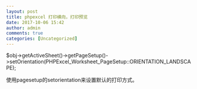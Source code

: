 ```yaml
---
layout: post
title: phpexcel 打印横向，打印预览
date: 2017-10-06 15:42
author: admin
comments: true
categories: [Uncategorized]
---
```

$obj-&gt;getActiveSheet()-&gt;getPageSetup()-&gt;setOrientation(PHPExcel_Worksheet_PageSetup::ORIENTATION_LANDSCAPE);

使用pagesetup的setorientation来设置默认的打印方式。
